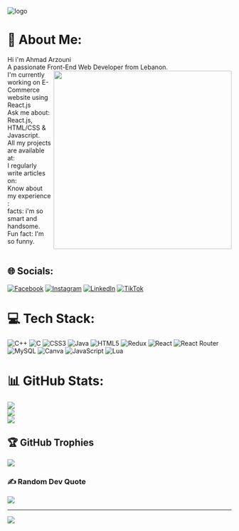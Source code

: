 ![logo](https://github.com/AhmadArzouni/AhmadArzouni/commit/9536176037ba305559a2529a49a628f42be661f2)
# 💫 About Me:
Hi i'm Ahmad Arzouni<br>A passionate Front-End Web Developer from Lebanon.
<img align="right" src="https://miro.medium.com/max/1360/0*7Q3yvSIv_t0ioJ-Z.gif" width="400">
<br>I'm currently working on E-Commerce website using React.js <br>Ask me about: React.js, HTML/CSS & Javascript.<br>All my projects are available at: <br>I regularly write articles on: <br>Know about my experience :<br>facts: i'm so smart and handsome.<br>Fun fact: I'm so funny.<br><br>


## 🌐 Socials:
[![Facebook](https://img.shields.io/badge/Facebook-%231877F2.svg?logo=Facebook&logoColor=white)](https://facebook.com/https://www.facebook.com/ahmad.arzouni.9) [![Instagram](https://img.shields.io/badge/Instagram-%23E4405F.svg?logo=Instagram&logoColor=white)](https://instagram.com/https://instagram.com/AhmadKarzouni) [![LinkedIn](https://img.shields.io/badge/LinkedIn-%230077B5.svg?logo=linkedin&logoColor=white)](https://linkedin.com/in/https://www.linkedin.com/in/ahmad-arzouni-091154202) [![TikTok](https://img.shields.io/badge/TikTok-%23000000.svg?logo=TikTok&logoColor=white)](https://tiktok.com/@AhmadKarzouni) 

# 💻 Tech Stack:
![C++](https://img.shields.io/badge/c++-%2300599C.svg?style=for-the-badge&logo=c%2B%2B&logoColor=white) ![C](https://img.shields.io/badge/c-%2300599C.svg?style=for-the-badge&logo=c&logoColor=white) ![CSS3](https://img.shields.io/badge/css3-%231572B6.svg?style=for-the-badge&logo=css3&logoColor=white) ![Java](https://img.shields.io/badge/java-%23ED8B00.svg?style=for-the-badge&logo=java&logoColor=white) ![HTML5](https://img.shields.io/badge/html5-%23E34F26.svg?style=for-the-badge&logo=html5&logoColor=white) ![Redux](https://img.shields.io/badge/redux-%23593d88.svg?style=for-the-badge&logo=redux&logoColor=white) ![React](https://img.shields.io/badge/react-%2320232a.svg?style=for-the-badge&logo=react&logoColor=%2361DAFB) ![React Router](https://img.shields.io/badge/React_Router-CA4245?style=for-the-badge&logo=react-router&logoColor=white) ![MySQL](https://img.shields.io/badge/mysql-%2300f.svg?style=for-the-badge&logo=mysql&logoColor=white) ![Canva](https://img.shields.io/badge/Canva-%2300C4CC.svg?style=for-the-badge&logo=Canva&logoColor=white) ![JavaScript](https://img.shields.io/badge/javascript-%23323330.svg?style=for-the-badge&logo=javascript&logoColor=%23F7DF1E) ![Lua](https://img.shields.io/badge/lua-%232C2D72.svg?style=for-the-badge&logo=lua&logoColor=white)
# 📊 GitHub Stats:
![](https://github-readme-stats.vercel.app/api?username=ahmadarzouni&theme=dark&hide_border=false&include_all_commits=false&count_private=false)<br/>
![](https://github-readme-streak-stats.herokuapp.com/?user=ahmadarzouni&theme=dark&hide_border=false)<br/>
![](https://github-readme-stats.vercel.app/api/top-langs/?username=ahmadarzouni&theme=dark&hide_border=false&include_all_commits=false&count_private=false&layout=compact)

## 🏆 GitHub Trophies
![](https://github-profile-trophy.vercel.app/?username=ahmadarzouni&theme=radical&no-frame=false&no-bg=false&margin-w=4)

### ✍️ Random Dev Quote
![](https://quotes-github-readme.vercel.app/api?type=horizontal&theme=radical)

---
[![](https://visitcount.itsvg.in/api?id=ahmadarzouni&icon=0&color=0)](https://visitcount.itsvg.in)

<!-- Proudly created with GPRM ( https://gprm.itsvg.in ) -->
